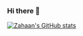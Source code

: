 ### Hi there 👋
[![Zahaan's GitHub stats](https://github-readme-stats.vercel.app/api?username=zahaanshapoorjee)](https://github.com/anuraghazra/github-readme-stats)
<!--
**zahaanshapoorjee/zahaanshapoorjee** is a ✨ _special_ ✨ repository because its `README.md` (this file) appears on your GitHub profile.

Here are some ideas to get you started:

- 🔭 I’m currently working on ...
- 🌱 I’m currently learning ...
- 👯 I’m looking to collaborate on ...
- 🤔 I’m looking for help with ...
- 💬 Ask me about ...
- 📫 How to reach me: ...
- 😄 Pronouns: ...
- ⚡ Fun fact: ...
-->
